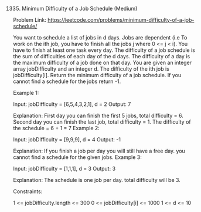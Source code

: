1335. Minimum Difficulty of a Job Schedule (Medium)

Problem Link: https://leetcode.com/problems/minimum-difficulty-of-a-job-schedule/

You want to schedule a list of jobs in d days. Jobs are dependent (i.e To work on the ith job, you have to finish all the jobs j where 0 <= j < i).
You have to finish at least one task every day. The difficulty of a job schedule is the sum of difficulties of each day of the d days. The difficulty of a day is the maximum difficulty of a job done on that day.
You are given an integer array jobDifficulty and an integer d. The difficulty of the ith job is jobDifficulty[i].
Return the minimum difficulty of a job schedule. If you cannot find a schedule for the jobs return -1.



Example 1:


Input: jobDifficulty = [6,5,4,3,2,1], d = 2
Output: 7

Explanation: First day you can finish the first 5 jobs, total difficulty = 6.
Second day you can finish the last job, total difficulty = 1.
The difficulty of the schedule = 6 + 1 = 7 
Example 2:

Input: jobDifficulty = [9,9,9], d = 4
Output: -1

Explanation: If you finish a job per day you will still have a free day. you cannot find a schedule for the given jobs.
Example 3:

Input: jobDifficulty = [1,1,1], d = 3
Output: 3

Explanation: The schedule is one job per day. total difficulty will be 3.
 

Constraints:

1 <= jobDifficulty.length <= 300
0 <= jobDifficulty[i] <= 1000
1 <= d <= 10

